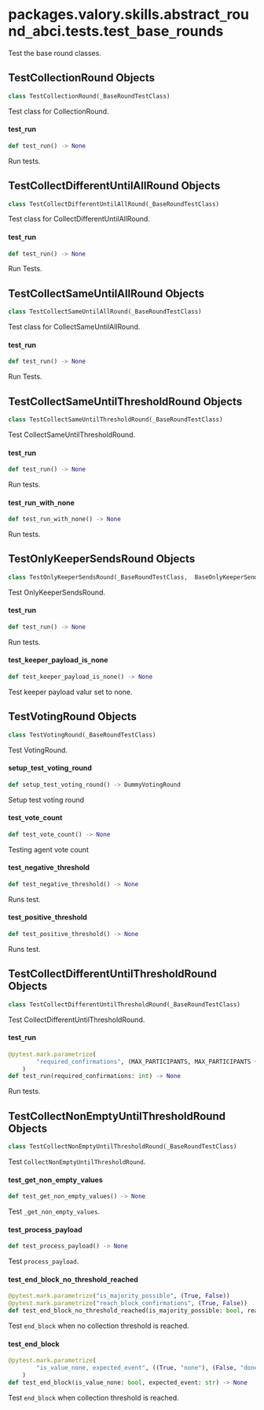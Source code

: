<a id="packages.valory.skills.abstract_round_abci.tests.test_base_rounds"></a>

# packages.valory.skills.abstract`_`round`_`abci.tests.test`_`base`_`rounds

Test the base round classes.

<a id="packages.valory.skills.abstract_round_abci.tests.test_base_rounds.TestCollectionRound"></a>

## TestCollectionRound Objects

```python
class TestCollectionRound(_BaseRoundTestClass)
```

Test class for CollectionRound.

<a id="packages.valory.skills.abstract_round_abci.tests.test_base_rounds.TestCollectionRound.test_run"></a>

#### test`_`run

```python
def test_run() -> None
```

Run tests.

<a id="packages.valory.skills.abstract_round_abci.tests.test_base_rounds.TestCollectDifferentUntilAllRound"></a>

## TestCollectDifferentUntilAllRound Objects

```python
class TestCollectDifferentUntilAllRound(_BaseRoundTestClass)
```

Test class for CollectDifferentUntilAllRound.

<a id="packages.valory.skills.abstract_round_abci.tests.test_base_rounds.TestCollectDifferentUntilAllRound.test_run"></a>

#### test`_`run

```python
def test_run() -> None
```

Run Tests.

<a id="packages.valory.skills.abstract_round_abci.tests.test_base_rounds.TestCollectSameUntilAllRound"></a>

## TestCollectSameUntilAllRound Objects

```python
class TestCollectSameUntilAllRound(_BaseRoundTestClass)
```

Test class for CollectSameUntilAllRound.

<a id="packages.valory.skills.abstract_round_abci.tests.test_base_rounds.TestCollectSameUntilAllRound.test_run"></a>

#### test`_`run

```python
def test_run() -> None
```

Run Tests.

<a id="packages.valory.skills.abstract_round_abci.tests.test_base_rounds.TestCollectSameUntilThresholdRound"></a>

## TestCollectSameUntilThresholdRound Objects

```python
class TestCollectSameUntilThresholdRound(_BaseRoundTestClass)
```

Test CollectSameUntilThresholdRound.

<a id="packages.valory.skills.abstract_round_abci.tests.test_base_rounds.TestCollectSameUntilThresholdRound.test_run"></a>

#### test`_`run

```python
def test_run() -> None
```

Run tests.

<a id="packages.valory.skills.abstract_round_abci.tests.test_base_rounds.TestCollectSameUntilThresholdRound.test_run_with_none"></a>

#### test`_`run`_`with`_`none

```python
def test_run_with_none() -> None
```

Run tests.

<a id="packages.valory.skills.abstract_round_abci.tests.test_base_rounds.TestOnlyKeeperSendsRound"></a>

## TestOnlyKeeperSendsRound Objects

```python
class TestOnlyKeeperSendsRound(_BaseRoundTestClass,  BaseOnlyKeeperSendsRoundTest)
```

Test OnlyKeeperSendsRound.

<a id="packages.valory.skills.abstract_round_abci.tests.test_base_rounds.TestOnlyKeeperSendsRound.test_run"></a>

#### test`_`run

```python
def test_run() -> None
```

Run tests.

<a id="packages.valory.skills.abstract_round_abci.tests.test_base_rounds.TestOnlyKeeperSendsRound.test_keeper_payload_is_none"></a>

#### test`_`keeper`_`payload`_`is`_`none

```python
def test_keeper_payload_is_none() -> None
```

Test keeper payload valur set to none.

<a id="packages.valory.skills.abstract_round_abci.tests.test_base_rounds.TestVotingRound"></a>

## TestVotingRound Objects

```python
class TestVotingRound(_BaseRoundTestClass)
```

Test VotingRound.

<a id="packages.valory.skills.abstract_round_abci.tests.test_base_rounds.TestVotingRound.setup_test_voting_round"></a>

#### setup`_`test`_`voting`_`round

```python
def setup_test_voting_round() -> DummyVotingRound
```

Setup test voting round

<a id="packages.valory.skills.abstract_round_abci.tests.test_base_rounds.TestVotingRound.test_vote_count"></a>

#### test`_`vote`_`count

```python
def test_vote_count() -> None
```

Testing agent vote count

<a id="packages.valory.skills.abstract_round_abci.tests.test_base_rounds.TestVotingRound.test_negative_threshold"></a>

#### test`_`negative`_`threshold

```python
def test_negative_threshold() -> None
```

Runs test.

<a id="packages.valory.skills.abstract_round_abci.tests.test_base_rounds.TestVotingRound.test_positive_threshold"></a>

#### test`_`positive`_`threshold

```python
def test_positive_threshold() -> None
```

Runs test.

<a id="packages.valory.skills.abstract_round_abci.tests.test_base_rounds.TestCollectDifferentUntilThresholdRound"></a>

## TestCollectDifferentUntilThresholdRound Objects

```python
class TestCollectDifferentUntilThresholdRound(_BaseRoundTestClass)
```

Test CollectDifferentUntilThresholdRound.

<a id="packages.valory.skills.abstract_round_abci.tests.test_base_rounds.TestCollectDifferentUntilThresholdRound.test_run"></a>

#### test`_`run

```python
@pytest.mark.parametrize(
        "required_confirmations", (MAX_PARTICIPANTS, MAX_PARTICIPANTS + 1)
    )
def test_run(required_confirmations: int) -> None
```

Run tests.

<a id="packages.valory.skills.abstract_round_abci.tests.test_base_rounds.TestCollectNonEmptyUntilThresholdRound"></a>

## TestCollectNonEmptyUntilThresholdRound Objects

```python
class TestCollectNonEmptyUntilThresholdRound(_BaseRoundTestClass)
```

Test `CollectNonEmptyUntilThresholdRound`.

<a id="packages.valory.skills.abstract_round_abci.tests.test_base_rounds.TestCollectNonEmptyUntilThresholdRound.test_get_non_empty_values"></a>

#### test`_`get`_`non`_`empty`_`values

```python
def test_get_non_empty_values() -> None
```

Test `_get_non_empty_values`.

<a id="packages.valory.skills.abstract_round_abci.tests.test_base_rounds.TestCollectNonEmptyUntilThresholdRound.test_process_payload"></a>

#### test`_`process`_`payload

```python
def test_process_payload() -> None
```

Test `process_payload`.

<a id="packages.valory.skills.abstract_round_abci.tests.test_base_rounds.TestCollectNonEmptyUntilThresholdRound.test_end_block_no_threshold_reached"></a>

#### test`_`end`_`block`_`no`_`threshold`_`reached

```python
@pytest.mark.parametrize("is_majority_possible", (True, False))
@pytest.mark.parametrize("reach_block_confirmations", (True, False))
def test_end_block_no_threshold_reached(is_majority_possible: bool, reach_block_confirmations: bool) -> None
```

Test `end_block` when no collection threshold is reached.

<a id="packages.valory.skills.abstract_round_abci.tests.test_base_rounds.TestCollectNonEmptyUntilThresholdRound.test_end_block"></a>

#### test`_`end`_`block

```python
@pytest.mark.parametrize(
        "is_value_none, expected_event", ((True, "none"), (False, "done"))
    )
def test_end_block(is_value_none: bool, expected_event: str) -> None
```

Test `end_block` when collection threshold is reached.

